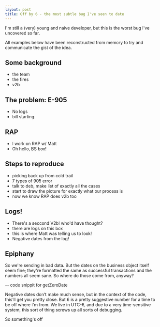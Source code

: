 ```yaml
---
layout: post
title: Off by 6 - the most subtle bug I've seen to date
---
```


I'm still a (very) young and naive developer, but this is the worst bug I've uncovered so far.

All examples below have been reconstructed from memory to try and communicate the gist of the idea.

## Some background

- the team
- the fires
- v2b

## The problem:  E-905

- No logs
- bill starting

## RAP

- I work on RAP w/ Matt
- Oh hello, BS box!

## Steps to reproduce

- picking back up from cold trail
- 7 types of 905 error
- talk to deb, make list of exactly all the cases
- start to draw the picture for exactly what our process is
- now we know RAP does v2b too

## Logs!

- There's a seccond V2b! who'd have thought?
- there are logs on this box
- this is where Matt was telling us to look!
- Negative dates from the log!

## Epiphany

So we're sending in bad data. But the dates on the business object itself seem fine; they're formatted the same as successful transactions and the numbers all seem sane. So where do those come from, anyway?

-- code snippit for getZeroDate

Negative dates don't make much sense, but in the context of the code, this'll get you pretty close. But 6 is a pretty suggestive number for a time to be off where I'm from. We live in UTC-6, and due to a very time-sensitive system, this sort of thing screws up all sorts of debugging.

So something's off 